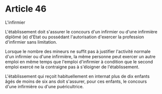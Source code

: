 # Article 46

L'infirmier

L'établissement doit s'assurer le concours d'un infirmier ou d'une infirmière diplômé (e) d'Etat ou possédant l'autorisation d'exercer la profession d'infirmier sans limitation.

Lorsque le nombre des mineurs ne suffit pas à justifier l'activité normale d'un infirmier ou d'une infirmière, la même personne peut exercer un autre emploi en même temps que l'emploi d'infirmier à condition que le second emploi exercé ne la contraigne pas à s'éloigner de l'établissement.

L'établissement qui reçoit habituellement en internat plus de dix enfants âgés de moins de six ans doit s'assurer, pour ces enfants, le concours d'une infirmière ou d'une puéricultrice.

